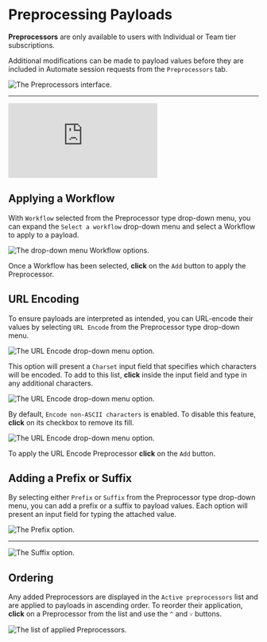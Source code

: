 # Preprocessing Payloads

<ProContainer>
<b>Preprocessors</b> are only available to users with Individual or Team tier subscriptions.
</ProContainer>

Additional modifications can be made to payload values before they are included in Automate session requests from the `Preprocessors` tab.

<img alt="The Preprocessors interface." src="/_images/automate_preprocessors.png" center/>

---

<div class="video small">
  <iframe src="https://www.youtube.com/embed/PrXVDR-YCXE?si=XbnW0YRhlydOXlji" title="YouTube video player." frameborder="0"></iframe>
</div>

## Applying a Workflow

With `Workflow` selected from the Preprocessor type drop-down menu, you can expand the `Select a workflow` drop-down menu and select a Workflow to apply to a payload.

<img alt="The drop-down menu Workflow options." src="/_images/automate_workflow.png" center/>

Once a Workflow has been selected, **click** on the `Add` button to apply the Preprocessor.

## URL Encoding

To ensure payloads are interpreted as intended, you can URL-encode their values by selecting `URL Encode` from the Preprocessor type drop-down menu.

<img alt="The URL Encode drop-down menu option." src="/_images/automate_url_encode.png" center/>

This option will present a `Charset` input field that specifies which characters will be encoded. To add to this list, **click** inside the input field and type in any additional characters.

<img alt="The URL Encode drop-down menu option." src="/_images/automate_url_encode_charset.png" center/>

By default, `Encode non-ASCII characters` is enabled. To disable this feature, **click** on its checkbox to remove its fill.

<img alt="The URL Encode drop-down menu option." src="/_images/automate_url_encode_non_ascii.png" center/>

To apply the URL Encode Preprocessor **click** on the `Add` button.

## Adding a Prefix or Suffix

By selecting either `Prefix` or `Suffix` from the Preprocessor type drop-down menu, you can add a prefix or a suffix to payload values. Each option will present an input field for typing the attached value.

<img alt="The Prefix option." src="/_images/automate_prefix.png" center/>

---

<img alt="The Suffix option." src="/_images/automate_suffix.png" center/>

## Ordering

Any added Preprocessors are displayed in the `Active preprocessors` list and are applied to payloads in ascending order. To reorder their application, **click** on a Preprocessor from the list and use the `^` and `˅` buttons.

<img alt="The list of applied Preprocessors." src="/_images/automate_preprocessors_order.png" center/>

